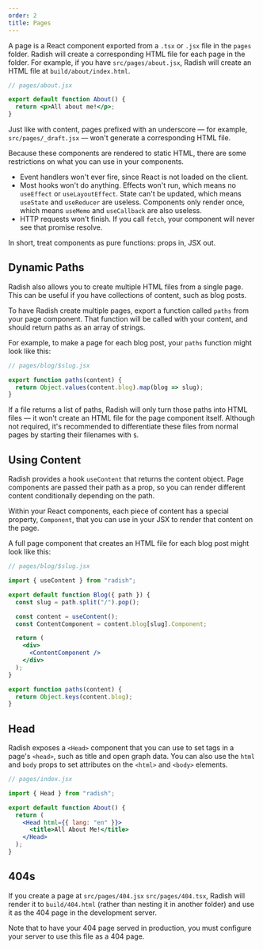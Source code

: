 ```yaml
---
order: 2
title: Pages
---
```


A page is a React component exported from a `.tsx` or `.jsx` file in the `pages` folder. Radish will create a corresponding HTML file for each page in the folder. For example, if you have `src/pages/about.jsx`, Radish will create an HTML file at `build/about/index.html`.

```jsx
// pages/about.jsx

export default function About() {
  return <p>All about me!</p>;
}
```

Just like with content, pages prefixed with an underscore — for example, `src/pages/_draft.jsx` — won't generate a corresponding HTML file.

Because these components are rendered to static HTML, there are some restrictions on what you can use in your components.

- Event handlers won't ever fire, since React is not loaded on the client.
- Most hooks won't do anything. Effects won't run, which means no `useEffect` or `useLayoutEffect`. State can't be updated, which means `useState` and `useReducer` are useless. Components only render once, which means `useMemo` and `useCallback` are also useless.
- HTTP requests won't finish. If you call `fetch`, your component will never see that promise resolve.

In short, treat components as pure functions: props in, JSX out.

## Dynamic Paths

Radish also allows you to create multiple HTML files from a single page. This can be useful if you have collections of content, such as blog posts.

To have Radish create multiple pages, export a function called `paths` from your page component. That function will be called with your content, and should return paths as an array of strings.

For example, to make a page for each blog post, your `paths` function might look like this:

```jsx
// pages/blog/$slug.jsx

export function paths(content) {
  return Object.values(content.blog).map(blog => slug);
}
```

If a file returns a list of paths, Radish will only turn those paths into HTML files — it won't create an HTML file for the page component itself. Although not required, it's recommended to differentiate these files from normal pages by starting their filenames with `$`.

## Using Content

Radish provides a hook `useContent` that returns the content object. Page components are passed their path as a prop, so you can render different content conditionally depending on the path.

Within your React components, each piece of content has a special property, `Component`, that you can use in your JSX to render that content on the page.

A full page component that creates an HTML file for each blog post might look like this:

```jsx
// pages/blog/$slug.jsx

import { useContent } from "radish";

export default function Blog({ path }) {
  const slug = path.split("/").pop();

  const content = useContent();
  const ContentComponent = content.blog[slug].Component;

  return (
    <div>
      <ContentComponent />
    </div>
  );
}

export function paths(content) {
  return Object.keys(content.blog);
}
```

## Head

Radish exposes a `<Head>` component that you can use to set tags in a page's `<head>`, such as title and open graph data. You can also use the `html` and `body` props to set attributes on the `<html>` and `<body>` elements.

```jsx
// pages/index.jsx

import { Head } from "radish";

export default function About() {
  return (
    <Head html={{ lang: "en" }}>
      <title>All About Me!</title>
    </Head>
  );
}
```

## 404s

If you create a page at `src/pages/404.jsx` `src/pages/404.tsx`, Radish will render it to `build/404.html` (rather than nesting it in another folder) and use it as the 404 page in the development server.

Note that to have your 404 page served in production, you must configure your server to use this file as a 404 page.
